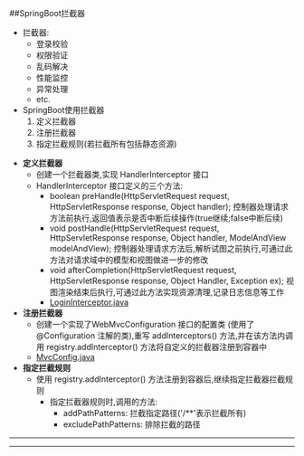 ##SpringBoot拦截器
+ 拦截器:
    - 登录校验
    - 权限验证
    - 乱码解决
    - 性能监控
    - 异常处理
    - etc.
+ SpringBoot使用拦截器
    1. 定义拦截器
    2. 注册拦截器
    3. 指定拦截规则(若拦截所有包括静态资源)
* **定义拦截器**
    * 创建一个拦截器类,实现 HandlerInterceptor 接口
    * HandlerInterceptor 接口定义的三个方法:
        * boolean preHandle(HttpServletRequest request, HttpServletResponse response, Object handler); 控制器处理请求方法前执行,返回值表示是否中断后续操作(true继续;false中断后续)
        * void postHandle(HttpServletRequest request, HttpServletResponse response, Object handler, ModelAndView modelAndView); 控制器处理请求方法后,解析试图之前执行,可通过此方法对请求域中的模型和视图做进一步的修改
        * void afterCompletion(HttpServletRequest request, HttpServletResponse response, Object Handler, Exception ex); 视图渲染结束后执行,可通过此方法实现资源清理,记录日志信息等工作
        * [LoginInterceptor.java](../src/main/java/com/learnboot/springbootlearn/component/LoginInterceptor.java)
* **注册拦截器**
    * 创建一个实现了WebMvcConfiguration 接口的配置类 (使用了 @Configuration 注解的类),重写 addInterceptors() 方法,并在该方法内调用 registry.addInterceptor() 方法将自定义的拦截器注册到容器中
    * [MvcConfig.java](../src/main/java/com/learnboot/springbootlearn/config/MvcConfig.java)
* **指定拦截规则**
    * 使用 registry.addInterceptor() 方法注册到容器后,继续指定拦截器拦截规则
        + 指定拦截器规则时,调用的方法:
            - addPathPatterns: 拦截指定路径('/**'表示拦截所有)
            - excludePathPatterns: 排除拦截的路径
---
---
